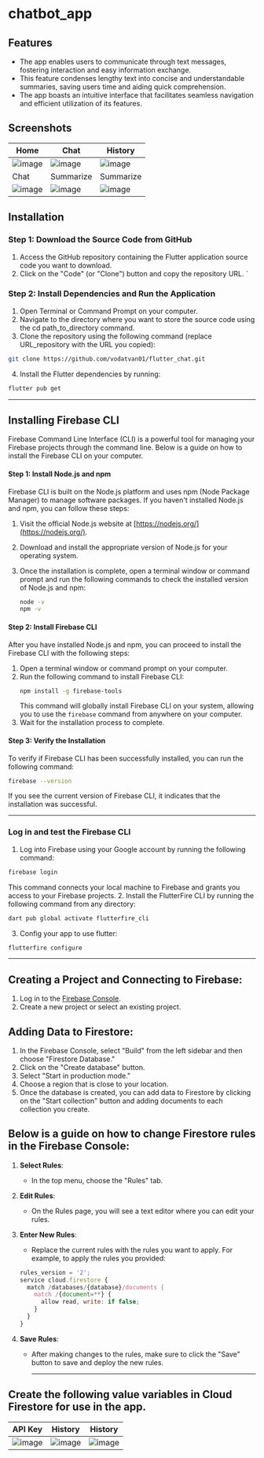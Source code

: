  # chatbot_app


## Features
* The app enables users to communicate through text messages, fostering interaction and easy information exchange.
* This feature condenses lengthy text into concise and understandable summaries, saving users time and aiding quick comprehension.
* The app boasts an intuitive interface that facilitates seamless navigation and efficient utilization of its features.

## Screenshots


| Home                                         | Chat                                         | History                                      |
|----------------------------------------------|----------------------------------------------|----------------------------------------------|
| ![image](https://github.com/vodatvan01/flutter_chat/assets/87610505/5bd19ba9-ffe5-466f-b5ac-53833af1378b)|![image](https://github.com/vodatvan01/flutter_chat/assets/87610505/014ea1b0-e2d5-4f71-ad3b-db8eeb56a654)|![image](https://github.com/vodatvan01/flutter_chat/assets/87610505/fb8aa845-b135-440d-9770-4e410e03c77d)|
| Chat                                         | Summarize                                    | Summarize                                    |
| ![image](https://github.com/vodatvan01/flutter_chat/assets/87610505/df763968-7ad0-47fd-b1b5-ecb770d431d1)|![image](https://github.com/vodatvan01/flutter_chat/assets/87610505/3b18e73c-9fd3-481d-bf7b-f89a939f3e4d)|![image](https://github.com/vodatvan01/flutter_chat/assets/87610505/e4733ab2-f76e-4e4d-b2fc-bf7fb2e04d72)|



## Installation
### Step 1: Download the Source Code from GitHub
1. Access the GitHub repository containing the Flutter application source code you want to download.
2. Click on the "Code" (or "Clone") button and copy the repository URL.
    `
###  Step 2: Install Dependencies and Run the Application
1. Open Terminal or Command Prompt on your computer.
2. Navigate to the directory where you want to store the source code using the cd path_to_directory command.
3. Clone the repository using the following command (replace URL_repository with the URL you copied):
```bash
git clone https://github.com/vodatvan01/flutter_chat.git

````
4. Install the Flutter dependencies by running:
```bash
flutter pub get

````
***************************************
## Installing Firebase CLI
Firebase Command Line Interface (CLI) is a powerful tool for managing your Firebase projects through the command line. Below is a guide on how to install the Firebase CLI on your computer.

#### Step 1: Install Node.js and npm

Firebase CLI is built on the Node.js platform and uses npm (Node Package Manager) to manage software packages. If you haven't installed Node.js and npm, you can follow these steps:

1. Visit the official Node.js website at [https://nodejs.org/](https://nodejs.org/).
2. Download and install the appropriate version of Node.js for your operating system.
3. Once the installation is complete, open a terminal window or command prompt and run the following commands to check the installed version of Node.js and npm:

   ```bash
   node -v
   npm -v
   ```

#### Step 2: Install Firebase CLI
After you have installed Node.js and npm, you can proceed to install the Firebase CLI with the following steps:
1. Open a terminal window or command prompt on your computer.
2. Run the following command to install Firebase CLI:
   ```bash
   npm install -g firebase-tools
   ```
   This command will globally install Firebase CLI on your system, allowing you to use the `firebase` command from anywhere on your computer.
3. Wait for the installation process to complete.
#### Step 3: Verify the Installation
To verify if Firebase CLI has been successfully installed, you can run the following command:
```bash
firebase --version
```
If you see the current version of Firebase CLI, it indicates that the installation was successful.

   ***************************************
### Log in and test the Firebase CLI
1. Log into Firebase using your Google account by running the following command:
```bash
firebase login
```
This command connects your local machine to Firebase and grants you access to your Firebase projects.
2. Install the FlutterFire CLI by running the following command from any directory:
```bash
dart pub global activate flutterfire_cli
```
3. Config your app to use flutter:
```bash
flutterfire configure
```
   ***************************************


## Creating a Project and Connecting to Firebase:
   1. Log in to the [Firebase Console](https://console.firebase.google.com/).
   2. Create a new project or select an existing project.
## Adding Data to Firestore:
   1. In the Firebase Console, select "Build" from the left sidebar and then choose "Firestore Database."
   2. Click on the "Create database" button.
   3. Select "Start in production mode."
   4. Choose a region that is close to your location.
   5. Once the database is created, you can add data to Firestore by clicking on the "Start collection" button and adding documents to each collection you create.

## Below is a guide on how to change Firestore rules in the Firebase Console:

1. **Select Rules**:
   - In the top menu, choose the "Rules" tab.

2. **Edit Rules**:
   - On the Rules page, you will see a text editor where you can edit your rules.

3. **Enter New Rules**:
   - Replace the current rules with the rules you want to apply. For example, to apply the rules you provided:

   ```javascript
   rules_version = '2';
   service cloud.firestore {
     match /databases/{database}/documents {
       match /{document=**} {
         allow read, write: if false;
       }
     }
   }
   ```

4. **Save Rules**:
   - After making changes to the rules, make sure to click the "Save" button to save and deploy the new rules.
      ***************************************
## Create the following value variables in Cloud Firestore for use in the app.

| API Key                                      | History                                      | History                                      |
|----------------------------------------------|----------------------------------------------|----------------------------------------------|
| ![image](https://github.com/vodatvan01/flutter_chat/assets/87610505/994735b0-64c8-4d42-999e-6793f60564cd)|![image](https://github.com/vodatvan01/flutter_chat/assets/87610505/ae74a549-1e4f-4e66-a92f-0af0d0597ea9)|![image](https://github.com/vodatvan01/flutter_chat/assets/87610505/1310fc49-ddd1-4b3e-ad66-9566afe086ed)







